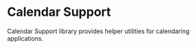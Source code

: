 # Calendar Support

Calendar Support library provides helper utilities for calendaring
applications.

